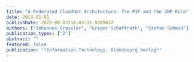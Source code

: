 ```yaml
---
title: "A Federated CloudNet Architecture: The PIP and the VNP Role"
date: 2013-01-01
publishDate: 2023-08-03T14:03:31.920903Z
authors: ["Johannes Grassler", "Gregor Schaffrath", "Stefan Schmid"]
publication_types: ["2"]
abstract: ""
featured: false
publication: "*Information Technology, Oldenbourg Verlag*"
---
```


